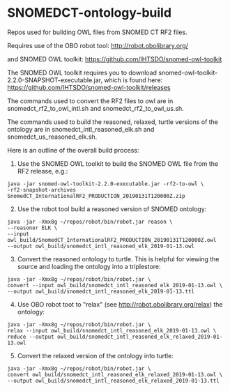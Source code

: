 # SNOMEDCT-ontology-build
Repos used for building OWL files from SNOMED CT RF2 files.

Requires use of the OBO robot tool: http://robot.obolibrary.org/

and SNOMED OWL toolkit: https://github.com/IHTSDO/snomed-owl-toolkit

The SNOMED OWL toolkit requires you to download snomed-owl-toolkit-2.2.0-SNAPSHOT-executable.jar, which is found here: https://github.com/IHTSDO/snomed-owl-toolkit/releases

The commands used to convert the RF2 files to owl are in snomedct_rf2_to_owl_intl.sh and snomedct_rf2_to_owl_us.sh.

The commands used to build the reasoned, relaxed, turtle versions of the ontology are in snomedct_intl_reasoned_elk.sh and snomedct_us_reasoned_elk.sh.

Here is an outline of the overall build process:
1. Use the SNOMED OWL toolkit to build the SNOMED OWL file from the RF2 release, e.g.:
```
java -jar snomed-owl-toolkit-2.2.0-executable.jar -rf2-to-owl \ 
-rf2-snapshot-archives SnomedCT_InternationalRF2_PRODUCTION_20190131T120000Z.zip
```
2. Use the robot tool build a reasoned version of SNOMED ontology:
```
java -jar -Xmx8g ~/repos/robot/bin/robot.jar reason \
--reasoner ELK \
--input owl_build/SnomedCT_InternationalRF2_PRODUCTION_20190131T120000Z.owl
--output owl_build/snomedct_intl_reasoned_elk_2019-01-13.owl
```
3. Convert the reasoned ontology to turtle. This is helpful for viewing the source and loading the ontology into a triplestore:
```
java -jar -Xmx8g ~/repos/robot/bin/robot.jar \
convert --input owl_build/snomedct_intl_reasoned_elk_2019-01-13.owl \
--output owl_build/snomedct_intl_reasoned_elk_2019-01-13.ttl
```
4. Use OBO robot toot to "relax" (see http://robot.obolibrary.org/relax) the ontology:
```
java -jar -Xmx8g ~/repos/robot/bin/robot.jar \
relax --input owl_build/snomedct_intl_reasoned_elk_2019-01-13.owl \
reduce --output owl_build/snomedct_intl_reasoned_elk_relaxed_2019-01-13.owl
```
5. Convert the relaxed version of the ontology into turtle:
```
java -jar -Xmx8g ~/repos/robot/bin/robot.jar \
convert owl_build/snomedct_intl_reasoned_elk_relaxed_2019-01-13.owl \
--output owl_build/snomedct_intl_reasoned_elk_relaxed_2019-01-13.ttl
```

